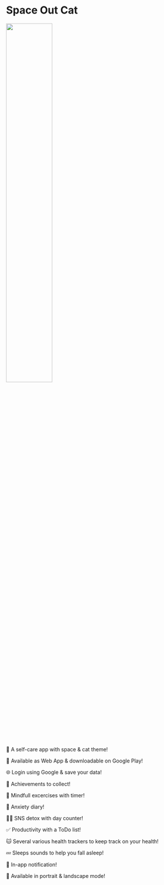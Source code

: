 # Space Out Cat

<img src="https://i.imgur.com/JjpO3jE.png" width="50%" />

🚀 A self-care app with space & cat theme!

📲 Available as Web App & downloadable on Google Play!

🌐 Login using Google & save your data!

🏅 Achievements to collect!

🧘 Mindfull excercises with timer!

📝 Anxiety diary!

🙅‍♂️ SNS detox with day counter!

✅ Productivity with a ToDo list!

🐱‍ Several various health trackers to keep track on your health!

💤 Sleeps sounds to help you fall asleep!

📨 In-app notification!

📐 Available in portrait & landscape mode!
